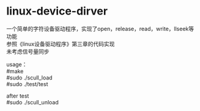 # linux-device-dirver

一个简单的字符设备驱动程序，实现了open，release，read，write，llseek等功能  
参照《linux设备驱动程序》第三章的代码实现  
未考虑信号量同步

usage：  
#make  
#sudo ./scull_load  
#sudo ./test/test  



after test  
#sudo ./scull_unload  



